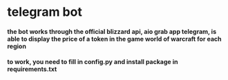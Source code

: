 # telegram bot

#### the bot works through the official blizzard api, aio grab app telegram, is able to display the price of a token in the game world of warcraft for each region
#### to work, you need to fill in config.py and install package in requirements.txt